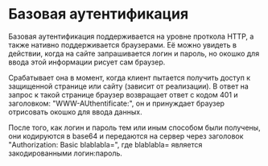 #  Базовая аутентификация

Базовая аутентификация поддерживается на уровне проткола HTTP, а также нативно
поддерживается браузерами. Её можно увидеть в действии, когда на сайте
запрашивается логин и пароль, но окошко для ввода этой информации рисует сам
браузер.

Срабатывает она в момент, когда клиент пытается получить доступ к защищенной
странице или сайту (зависит от реализации). В ответ на запрос к такой странице
браузер возвращает ответ с кодом 401 и заголовком: "WWW-AUthentificate:", он и
принуждает браузер отрисовать окошко для ввода данных.

После того, как логин и пароль тем или иным способом были получены, они
кодируются в base64 и передаются на сервер через заголовок
"Authorization: Basic blablabla=", где blablabla= является закодированными
логин:пароль.


